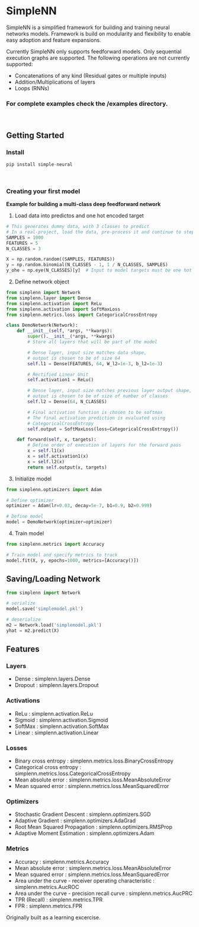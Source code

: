 # SimpleNN

SimpleNN is a simplified framework for building and training neural networks models. Framework is build on modularity and flexibility to enable easy adoption and feature expansions.

Currently SimpleNN only supports feedforward models. Only sequential execution graphs are supported. The following operations are not currently supported:

- Concatenations of any kind (Residual gates or multiple inputs)
- Addition/Multiplications of layers
- Loops (RNNs)

### **For complete examples check the /examples directory.**

<br>

## Getting Started

### Install

```python
pip install simple-neural
```

<br>

### Creating your first model

**Example for building a multi-class deep feedforward network**

1. Load data into predictos and one hot encoded target

```python
# This generates dummy data, with 3 classes to predict
# In a real-project, load the data, pre-process it and continue to step 2
SAMPLES = 1000
FEATURES = 5
N_CLASSES = 3

X = np.random.random((SAMPLES, FEATURES))
y = np.random.binomial(N_CLASSES - 1, 1 / N_CLASSES, SAMPLES)
y_ohe = np.eye(N_CLASSES)[y]  # Input to model targets must be one hot encoded
```

2. Define network object

```python
from simplenn import Network
from simplenn.layer import Dense
from simplenn.activation import ReLu
from simplenn.activation import SoftMaxLoss
from simplenn.metrics.loss import CategoricalCrossEntropy

class DemoNetwork(Network):
    def __init__(self, *args, **kwargs):
        super().__init__(*args, **kwargs)
        # Store all layers that will be part of the model

        # Dense layer, input size matches data shape,
        # output is chosen to be of size 64
        self.l1 = Dense(FEATURES, 64, W_l2=1e-3, b_l2=1e-3)

        # Rectified Linear Unit
        self.activation1 = ReLu()

        # Dense layer, input size matches previous layer output shape,
        # output is chosen to be of size of number of classes
        self.l2 = Dense(64, N_CLASSES)

        # Final activation function is chosen to be softmax
        # The final activation prediction is evaluated using
        # CategoricalCrossEntropy
        self.output = SoftMaxLoss(loss=CategoricalCrossEntropy())

    def forward(self, x, targets):
        # Define order of execution of layers for the forward pass
        x = self.l1(x)
        x = self.activation1(x)
        x = self.l2(x)
        return self.output(x, targets)
```

3. Initialize model

```python
from simplenn.optimizers import Adam

# Define optimizer
optimizer = Adam(lr=0.03, decay=5e-7, b1=0.9, b2=0.999)

# Define model
model = DemoNetwork(optimizer=optimizer)

```

4. Train model

```python
from simplenn.metrics import Accuracy

# Train model and specify metrics to track
model.fit(X, y, epochs=1000, metrics=[Accuracy()])
```

## Saving/Loading Network

```python
from simplenn import Network

# serialize
model.save('simplemodel.pkl')

# deserialize
m2 = Network.load('simplemodel.pkl')
yhat = m2.predict(X)
```

## Features

### Layers

- Dense : simplenn.layers.Dense
- Dropout : simplenn.layers.Dropout

### Activations

- ReLu : simplenn.activation.ReLu
- Sigmoid : simplenn.activation.Sigmoid
- SoftMax : simplenn.activation.SoftMax
- Linear : simplenn.activation.Linear

### Losses

- Binary cross entropy : simplenn.metrics.loss.BinaryCrossEntropy
- Categorical cross entropy : simplenn.metrics.loss.CategoricalCrossEntropy
- Mean absolute error : simplenn.metrics.loss.MeanAbsoluteError
- Mean squared error : simplenn.metrics.loss.MeanSquaredError

### Optimizers

- Stochastic Gradient Descent : simplenn.optimizers.SGD
- Adaptive Gradient : simplenn.optimizers.AdaGrad
- Root Mean Squared Propagation : simplenn.optimizers.RMSProp
- Adaptive Moment Estimation : simplenn.optimizers.Adam

### Metrics

- Accuracy : simplenn.metrics.Accuracy
- Mean absolute error : simplenn.metrics.loss.MeanAbsoluteError
- Mean squared error : simplenn.metrics.loss.MeanSquaredError
- Area under the curve - receiver operating characteristic : simplenn.metrics.AucROC
- Area under the curve - precision recall curve : simplenn.metrics.AucPRC
- TPR (Recall) : simplenn.metrics.TPR
- FPR : simplenn.metrics.FPR

Originally built as a learning excercise.
